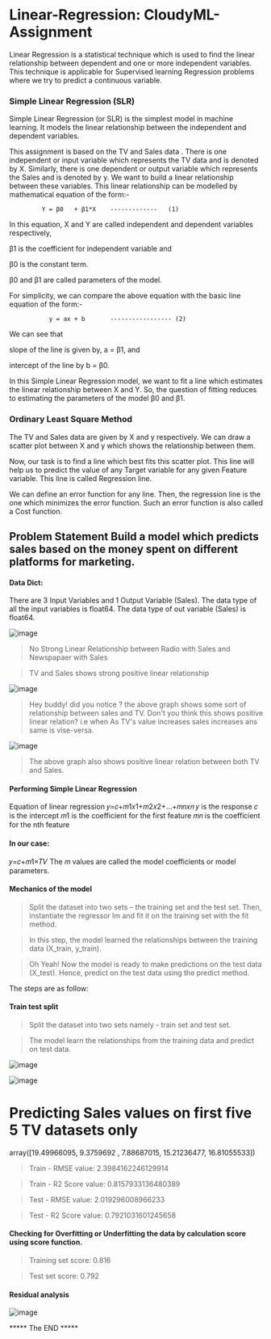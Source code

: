 # Linear-Regression: CloudyML-Assignment

Linear Regression is a statistical technique which is used to find the linear relationship between dependent and one or more independent variables. This technique is applicable for Supervised learning Regression problems where we try to predict a continuous variable.

### Simple Linear Regression (SLR)

Simple Linear Regression (or SLR) is the simplest model in machine learning. It models the linear relationship between the independent and dependent variables.

This assignment is based on the TV and Sales data . There is one independent or input variable which represents the TV data and is denoted by X. Similarly, there is one dependent or output variable which represents the Sales and is denoted by y. We want to build a linear relationship between these variables. This linear relationship can be modelled by mathematical equation of the form:-

             Y = β0   + β1*X    -------------   (1)
In this equation, X and Y are called independent and dependent variables respectively,

β1 is the coefficient for independent variable and

β0 is the constant term.

β0 and β1 are called parameters of the model.

For simplicity, we can compare the above equation with the basic line equation of the form:-

               y = ax + b       ----------------- (2)
We can see that

slope of the line is given by, a = β1, and

intercept of the line by b = β0.

In this Simple Linear Regression model, we want to fit a line which estimates the linear relationship between X and Y. So, the question of fitting reduces to estimating the parameters of the model β0 and β1.

### Ordinary Least Square Method

The TV and Sales data are given by X and y respectively. We can draw a scatter plot between X and y which shows the relationship between them.

Now, our task is to find a line which best fits this scatter plot. This line will help us to predict the value of any Target variable for any given Feature variable. This line is called Regression line.

We can define an error function for any line. Then, the regression line is the one which minimizes the error function. Such an error function is also called a Cost function.

## Problem Statement Build a model which predicts sales based on the money spent on different platforms for marketing.

#### Data Dict:

There are 3 Input Variables and 1 Output Variable (Sales).
The data type of all the input variables is float64. The data type of out variable (Sales) is float64.

![image](https://user-images.githubusercontent.com/68370376/183360947-5ec167b1-0758-40d4-99d4-1bbc0d42e5bc.png)

> No Strong Linear Relationship between Radio with Sales and Newspapaer with Sales

> TV and Sales shows strong positive linear relationship

![image](https://user-images.githubusercontent.com/68370376/183361095-cf0816c4-6598-443e-b502-8d47bdbe1d2b.png)

> Hey buddy! did you notice ? the above graph shows some sort of relationship between sales and TV. Don't you think this shows positive linear relation? i.e when As TV's value increases sales increases ans same is vise-versa.

![image](https://user-images.githubusercontent.com/68370376/183361178-9304349e-b608-4193-b0f8-40e8caaee63c.png)

> The above graph also shows positive linear relation between both TV and Sales.

#### Performing Simple Linear Regression

Equation of linear regression
𝑦=𝑐+𝑚1𝑥1+𝑚2𝑥2+...+𝑚𝑛𝑥𝑛
𝑦 is the response
𝑐 is the intercept
𝑚1 is the coefficient for the first feature
𝑚𝑛 is the coefficient for the nth feature

#### In our case:

𝑦=𝑐+𝑚1×𝑇𝑉
The 𝑚 values are called the model coefficients or model parameters.

#### Mechanics of the model

> Split the dataset into two sets – the training set and the test set. Then, instantiate the regressor lm and fit it on the training set with the fit method.

> In this step, the model learned the relationships between the training data (X_train, y_train).

> Oh Yeah! Now the model is ready to make predictions on the test data (X_test). Hence, predict on the test data using the predict method.

The steps are as follow:

#### Train test split

> Split the dataset into two sets namely - train set and test set.

> The model learn the relationships from the training data and predict on test data.

![image](https://user-images.githubusercontent.com/68370376/183361839-059d1e5c-4c1a-4d81-9c22-f3081ef67830.png)

![image](https://user-images.githubusercontent.com/68370376/183361904-a53a4c60-eb22-4654-9243-dd29494b9b75.png)

# Predicting Sales values on first five 5 TV  datasets only
array([19.49966095,  9.3759692 ,  7.88687015, 15.21236477, 16.81055533])

> Train - RMSE value:  2.3984162246129914

> Train - R2 Score value:  0.8157933136480389

> Test - RMSE value:  2.019296008966233

> Test - R2 Score value:  0.7921031601245658

#### Checking for Overfitting or Underfitting the data by calculation score using score function.

> Training set score:  0.816

> Test set score:  0.792

#### Residual analysis

![image](https://user-images.githubusercontent.com/68370376/183362451-bf76ed09-c703-4d88-af37-d1a4d179c228.png)


***** The END *****


